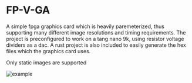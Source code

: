 # FP-V-GA
A simple fpga graphics card which is heavily paremeterized, thus supporting many different image resolutions and timing requirements. The project is preconfigured to work on a tang nano 9k, using resistor voltage dividers as a dac.
A rust project is also included to easily generate the hex files which the graphics card uses.

Only static images are supported

![example](https://github.com/Hardware7253/FP-V-GA/assets/77563973/113383ca-9193-4cbd-b649-c4c00d49c920)
